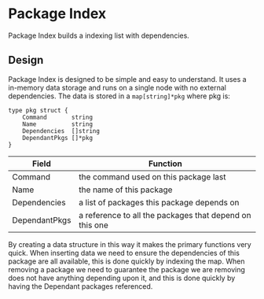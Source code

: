# Package Index

Package Index builds a indexing list with dependencies.

## Design 

Package Index is designed to be simple and easy to understand. It uses a in-memory data storage and runs on a single node with no external dependencies. The data is stored in a `map[string]*pkg` where pkg is:


```
type pkg struct {
	Command       string
	Name          string
	Dependencies  []string
	DependantPkgs []*pkg
}
```

| Field         | Function                                                |
|---------------|---------------------------------------------------------|
| Command       | the command used on this package last                   |
| Name          | the name of this package                                |
| Dependencies  | a list of packages this package depends on              |
| DependantPkgs | a reference to all the packages that depend on this one |


By creating a data structure in this way it makes the primary functions very quick. When inserting data we need to ensure the dependencies of this package are all available, this is done quickly by indexing the map. When removing a package we need to guarantee the package we are removing does not have anything depending upon it, and this is done quickly by having the Dependant packages referenced.

